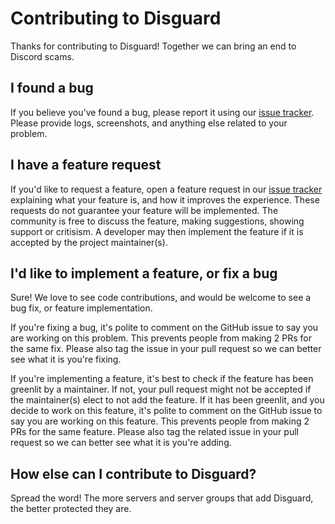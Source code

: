 # Contributing to Disguard

Thanks for contributing to Disguard! Together we can bring an end to Discord scams.

## I found a bug

If you believe you've found a bug, please report it using our [issue tracker](https://github.com/TheOtterlord/disguard). Please provide logs, screenshots, and anything else related to your problem.

## I have a feature request

If you'd like to request a feature, open a feature request in our [issue tracker](https://github.com/TheOtterlord/disguard/issues) explaining what your feature is, and how it improves the experience. These requests do not guarantee your feature will be implemented. The community is free to discuss the feature, making suggestions, showing support or critisism. A developer may then implement the feature if it is accepted by the project maintainer(s).

## I'd like to implement a feature, or fix a bug

Sure! We love to see code contributions, and would be welcome to see a bug fix, or feature implementation.

If you're fixing a bug, it's polite to comment on the GitHub issue to say you are working on this problem. This prevents people from making 2 PRs for the same fix. Please also tag the issue in your pull request so we can better see what it is you're fixing.

If you're implementing a feature, it's best to check if the feature has been greenlit by a maintainer. If not, your pull request might not be accepted if the maintainer(s) elect to not add the feature. If it has been greenlit, and you decide to work on this feature, it's polite to comment on the GitHub issue to say you are working on this feature. This prevents people from making 2 PRs for the same feature. Please also tag the related issue in your pull request so we can better see what it is you're adding.

## How else can I contribute to Disguard?

Spread the word! The more servers and server groups that add Disguard, the better protected they are.
